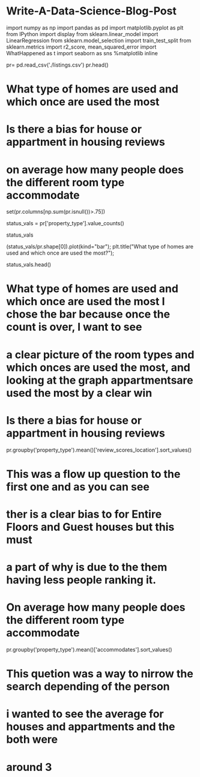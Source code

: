 # Write-A-Data-Science-Blog-Post
import numpy as np
import pandas as pd
import matplotlib.pyplot as plt
from IPython import display
from sklearn.linear_model import LinearRegression
from sklearn.model_selection import train_test_split
from sklearn.metrics import r2_score, mean_squared_error
import WhatHappened as t
import seaborn as sns
%matplotlib inline

pr= pd.read_csv('./listings.csv')
pr.head()

# What type of homes are used and which once are used the most
# Is there a bias for house or appartment in housing reviews
# on average how many people does the different room type accommodate 

set(pr.columns[np.sum(pr.isnull())>.75])

status_vals = pr['property_type'].value_counts()

status_vals

(status_vals/pr.shape[0]).plot(kind="bar");
plt.title("What type of homes are used and which once are used the most?");

status_vals.head()

# What type of homes are used and which once are used the most I chose the bar because once the count is over, I want to see
# a clear picture of the room types and which onces are used the most, and looking at the graph appartmentsare used the most by a clear win

# Is there a bias for house or appartment in housing reviews
pr.groupby('property_type').mean()['review_scores_location'].sort_values()

# This was a flow up question to the first one and as you can see 
# ther is a clear bias to for Entire Floors and Guest houses but this must
# a part of why is due to the them having less people ranking it.  

# On average how many people does the different room type accommodate 
pr.groupby('property_type').mean()['accommodates'].sort_values()

# This quetion was a way to nirrow the search depending of the person
# i wanted to see the average for houses and appartments and the both were
# around 3
